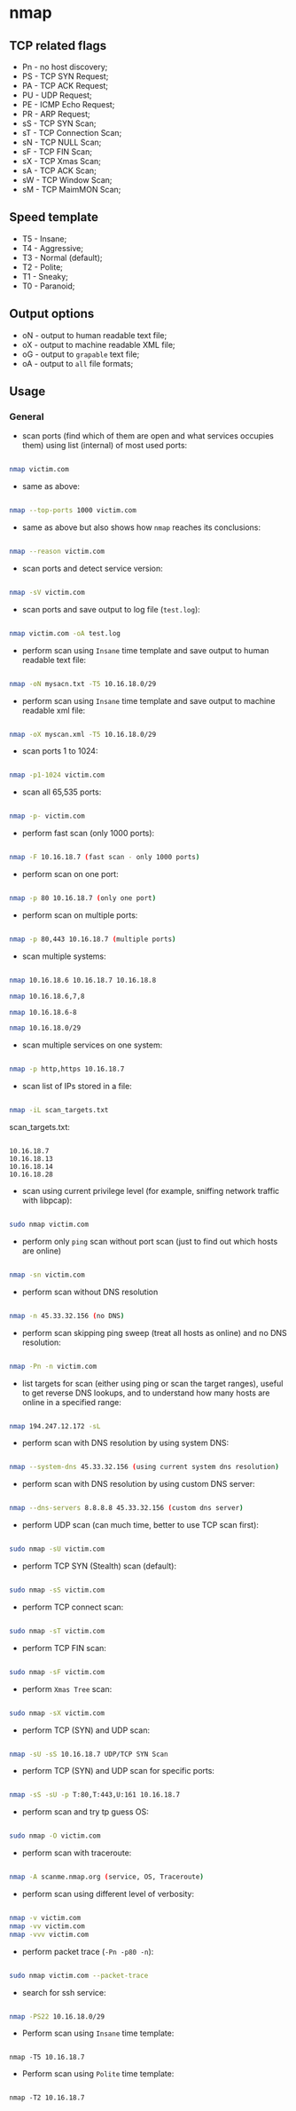 # nmap

## TCP related flags

- Pn - no host discovery;
- PS - TCP SYN Request;
- PA - TCP ACK Request;
- PU - UDP Request;
- PE - ICMP Echo Request;
- PR - ARP Request;
- sS - TCP SYN Scan;
- sT - TCP Connection Scan;
- sN - TCP NULL Scan;
- sF - TCP FIN Scan;
- sX - TCP Xmas Scan;
- sA - TCP ACK Scan;
- sW - TCP Window Scan;
- sM - TCP MaimMON Scan;

## Speed template

- T5 - Insane;
- T4 - Aggressive;
- T3 - Normal (default);
- T2 - Polite;
- T1 - Sneaky;
- T0 - Paranoid;


## Output options

- oN - output to human readable text file;
- oX - output to machine readable XML file;
- oG - output to `grapable` text file;
- oA - output to `all` file formats;

## Usage

### General

- scan ports (find which of them are open and what services occupies them) using list (internal) of most used ports:

```bash

nmap victim.com

```

- same as above:

```bash

nmap --top-ports 1000 victim.com

```

- same as above but also shows how `nmap` reaches its conclusions:

```bash

nmap --reason victim.com

```

- scan ports and detect service version:

```bash

nmap -sV victim.com

```

- scan ports and save output to log file (`test.log`):

```bash

nmap victim.com -oA test.log

```

- perform scan using `Insane` time template and save output to human readable text file:

```bash

nmap -oN mysacn.txt -T5 10.16.18.0/29

```

- perform scan using `Insane` time template and save output to machine readable xml file:

```bash

nmap -oX myscan.xml -T5 10.16.18.0/29

```

- scan ports 1 to 1024:

```bash

nmap -p1-1024 victim.com

```

- scan all 65,535 ports:

```bash

nmap -p- victim.com

```

- perform fast scan (only 1000 ports):

```bash

nmap -F 10.16.18.7 (fast scan - only 1000 ports)

```

- perform scan on one port:

```bash

nmap -p 80 10.16.18.7 (only one port)

```

- perform scan on multiple ports:

```bash

nmap -p 80,443 10.16.18.7 (multiple ports)

```

- scan multiple systems:

```bash

nmap 10.16.18.6 10.16.18.7 10.16.18.8

nmap 10.16.18.6,7,8

nmap 10.16.18.6-8

nmap 10.16.18.0/29

```

- scan multiple services on one system:

```bash

nmap -p http,https 10.16.18.7

```

- scan list of IPs stored in a file:

```bash

nmap -iL scan_targets.txt

```

scan_targets.txt: 

```text

10.16.18.7
10.16.18.13
10.16.18.14
10.16.18.28

```

- scan using current privilege level (for example, sniffing network traffic with libpcap):

```bash

sudo nmap victim.com

```

- perform only `ping` scan without port scan (just to find out which hosts are online)

```bash

nmap -sn victim.com

```

- perform scan without DNS resolution

```bash

nmap -n 45.33.32.156 (no DNS)

```

- perform scan skipping ping sweep (treat all hosts as online) and no DNS resolution:

```bash

nmap -Pn -n victim.com

```

- list targets for scan (either using ping or scan the target ranges), useful to get reverse DNS lookups, and to understand how many hosts are online in a specified range:

```bash

nmap 194.247.12.172 -sL

```

- perform scan with DNS resolution by using system DNS:

```bash

nmap --system-dns 45.33.32.156 (using current system dns resolution)

```

- perform scan with DNS resolution by using custom DNS server:

```bash

nmap --dns-servers 8.8.8.8 45.33.32.156 (custom dns server)

```

- perform UDP scan (can much time, better to use TCP scan first):

```bash

sudo nmap -sU victim.com

```

- perform TCP SYN (Stealth) scan (default):

```bash

sudo nmap -sS victim.com

```

- perform TCP connect scan:

```bash

sudo nmap -sT victim.com

```

- perform TCP FIN scan:

```bash

sudo nmap -sF victim.com

```

- perform `Xmas Tree` scan:

```bash

sudo nmap -sX victim.com

```

- perform TCP (SYN) and UDP scan: 

```bash

nmap -sU -sS 10.16.18.7 UDP/TCP SYN Scan

```

- perform TCP (SYN) and UDP scan for specific ports: 

```bash

nmap -sS -sU -p T:80,T:443,U:161 10.16.18.7

```

- perform scan and try tp guess OS:

```bash

sudo nmap -O victim.com 

```

- perform scan with traceroute:

```bash

nmap -A scanme.nmap.org (service, OS, Traceroute)

```

- perform scan using different level of verbosity:

```bash

nmap -v victim.com
nmap -vv victim.com
nmap -vvv victim.com

```

- perform packet trace (`-Pn -p80 -n`):

```bash

sudo nmap victim.com --packet-trace

```

- search for ssh service:

```bash

nmap -PS22 10.16.18.0/29

```

- Perform scan using `Insane` time template:

```ssh

nmap -T5 10.16.18.7

```

- Perform scan using `Polite` time template:

```ssh

nmap -T2 10.16.18.7

```
